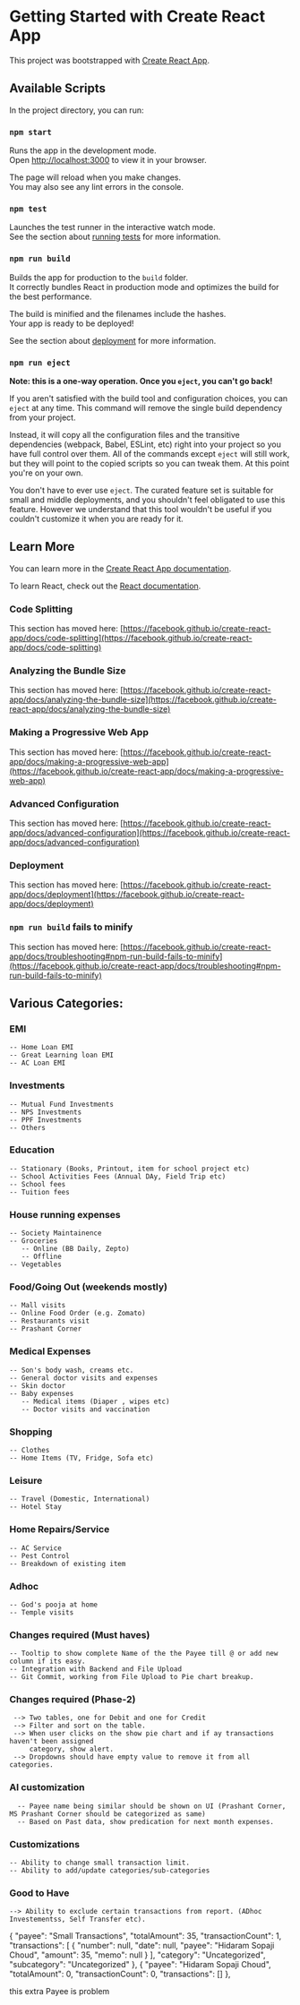 # Getting Started with Create React App

This project was bootstrapped with [Create React App](https://github.com/facebook/create-react-app).

## Available Scripts

In the project directory, you can run:

### `npm start`

Runs the app in the development mode.\
Open [http://localhost:3000](http://localhost:3000) to view it in your browser.

The page will reload when you make changes.\
You may also see any lint errors in the console.

### `npm test`

Launches the test runner in the interactive watch mode.\
See the section about [running tests](https://facebook.github.io/create-react-app/docs/running-tests) for more information.

### `npm run build`

Builds the app for production to the `build` folder.\
It correctly bundles React in production mode and optimizes the build for the best performance.

The build is minified and the filenames include the hashes.\
Your app is ready to be deployed!

See the section about [deployment](https://facebook.github.io/create-react-app/docs/deployment) for more information.

### `npm run eject`

**Note: this is a one-way operation. Once you `eject`, you can't go back!**

If you aren't satisfied with the build tool and configuration choices, you can `eject` at any time. This command will remove the single build dependency from your project.

Instead, it will copy all the configuration files and the transitive dependencies (webpack, Babel, ESLint, etc) right into your project so you have full control over them. All of the commands except `eject` will still work, but they will point to the copied scripts so you can tweak them. At this point you're on your own.

You don't have to ever use `eject`. The curated feature set is suitable for small and middle deployments, and you shouldn't feel obligated to use this feature. However we understand that this tool wouldn't be useful if you couldn't customize it when you are ready for it.

## Learn More

You can learn more in the [Create React App documentation](https://facebook.github.io/create-react-app/docs/getting-started).

To learn React, check out the [React documentation](https://reactjs.org/).

### Code Splitting

This section has moved here: [https://facebook.github.io/create-react-app/docs/code-splitting](https://facebook.github.io/create-react-app/docs/code-splitting)

### Analyzing the Bundle Size

This section has moved here: [https://facebook.github.io/create-react-app/docs/analyzing-the-bundle-size](https://facebook.github.io/create-react-app/docs/analyzing-the-bundle-size)

### Making a Progressive Web App

This section has moved here: [https://facebook.github.io/create-react-app/docs/making-a-progressive-web-app](https://facebook.github.io/create-react-app/docs/making-a-progressive-web-app)

### Advanced Configuration

This section has moved here: [https://facebook.github.io/create-react-app/docs/advanced-configuration](https://facebook.github.io/create-react-app/docs/advanced-configuration)

### Deployment

This section has moved here: [https://facebook.github.io/create-react-app/docs/deployment](https://facebook.github.io/create-react-app/docs/deployment)

### `npm run build` fails to minify

This section has moved here: [https://facebook.github.io/create-react-app/docs/troubleshooting#npm-run-build-fails-to-minify](https://facebook.github.io/create-react-app/docs/troubleshooting#npm-run-build-fails-to-minify)



## Various Categories:

### EMI
    -- Home Loan EMI
    -- Great Learning loan EMI
    -- AC Loan EMI
### Investments
    -- Mutual Fund Investments
    -- NPS Investments
    -- PPF Investments
    -- Others
### Education
    -- Stationary (Books, Printout, item for school project etc)
    -- School Activities Fees (Annual DAy, Field Trip etc)
    -- School fees
    -- Tuition fees
### House running expenses
    -- Society Maintainence
    -- Groceries
       -- Online (BB Daily, Zepto)
       -- Offline
    -- Vegetables
### Food/Going Out (weekends mostly)
    -- Mall visits
    -- Online Food Order (e.g. Zomato)
    -- Restaurants visit
    -- Prashant Corner
### Medical Expenses
    -- Son's body wash, creams etc.
    -- General doctor visits and expenses
    -- Skin doctor
    -- Baby expenses
       -- Medical items (Diaper , wipes etc)
       -- Doctor visits and vaccination
### Shopping
    -- Clothes
    -- Home Items (TV, Fridge, Sofa etc)
### Leisure
    -- Travel (Domestic, International)
    -- Hotel Stay
### Home Repairs/Service
    -- AC Service
    -- Pest Control
    -- Breakdown of existing item
### Adhoc
    -- God's pooja at home
    -- Temple visits


### Changes required (Must haves)
    -- Tooltip to show complete Name of the the Payee till @ or add new column if its easy.
    -- Integration with Backend and File Upload
    -- Git Commit, working from File Upload to Pie chart breakup.

### Changes required (Phase-2)

     --> Two tables, one for Debit and one for Credit
     --> Filter and sort on the table.
     --> When user clicks on the show pie chart and if ay transactions haven't been assigned 
         category, show alert.
     --> Dropdowns should have empty value to remove it from all categories.

### AI customization
      -- Payee name being similar should be shown on UI (Prashant Corner, MS Prashant Corner should be categorized as same)
      -- Based on Past data, show predication for next month expenses.

### Customizations
    -- Ability to change small transaction limit.
    -- Ability to add/update categories/sub-categories

### Good to Have
    --> Ability to exclude certain transactions from report. (ADhoc Investementss, Self Transfer etc).


{
"payee": "Small Transactions",
"totalAmount": 35,
"transactionCount": 1,
"transactions": [
{
"number": null,
"date": null,
"payee": "Hidaram Sopaji Choud",
"amount": 35,
"memo": null
}
],
"category": "Uncategorized",
"subcategory": "Uncategorized"
},
{
"payee": "Hidaram Sopaji Choud",
"totalAmount": 0,
"transactionCount": 0,
"transactions": []
},

this extra Payee is problem